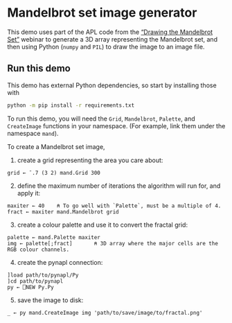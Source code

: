 # Mandelbrot set image generator

This demo uses part of the APL code from the [“Drawing the Mandelbrot Set”][mandelbrot-webinar] webinar
to generate a 3D array representing the Mandelbrot set,
and then using Python (`numpy` and `PIL`) to draw the image to an image file.

[mandelbrot-webinar]: https://www.youtube.com/watch?v=ozaRMHeYWYM


## Run this demo

This demo has external Python dependencies, so start by installing those with

```bash
python -m pip install -r requirements.txt
```

To run this demo, you will need the `Grid`, `Mandelbrot`, `Palette`, and `CreateImage` functions in your namespace.
(For example, link them under the namespace `mand`).

To create a Mandelbrot set image,

 1. create a grid representing the area you care about:

```APL
grid ← ¯.7 (3 2) mand.Grid 300
```

 2. define the maximum number of iterations the algorithm will run for, and apply it:

```APL
maxiter ← 40    ⍝ To go well with `Palette`, must be a multiple of 4.
fract ← maxiter mand.Mandelbrot grid
```

 3. create a colour palette and use it to convert the fractal grid:

```APL
palette ← mand.Palette maxiter
img ← palette[;fract]       ⍝ 3D array where the major cells are the RGB colour channels.
```

 4. create the pynapl connection:

```APL
]load path/to/pynapl/Py
]cd path/to/pynapl
py ← ⎕NEW Py.Py
```

 5. save the image to disk:

```APL
_ ← py mand.CreateImage img 'path/to/save/image/to/fractal.png'
```

